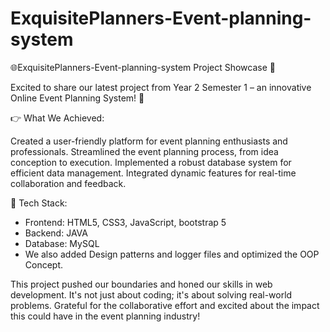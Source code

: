 # ExquisitePlanners-Event-planning-system

🌐ExquisitePlanners-Event-planning-system Project Showcase 🎉

Excited to share our latest project from Year 2 Semester 1 – an innovative Online Event Planning System! 🚀

👉 What We Achieved:

Created a user-friendly platform for event planning enthusiasts and professionals.
Streamlined the event planning process, from idea conception to execution.
Implemented a robust database system for efficient data management.
Integrated dynamic features for real-time collaboration and feedback.

🔧 Tech Stack:

* Frontend: HTML5, CSS3, JavaScript, bootstrap 5
* Backend: JAVA
* Database: MySQL
* We also added Design patterns and logger files and optimized the OOP Concept.

This project pushed our boundaries and honed our skills in web development. It's not just about coding; it's about solving real-world problems. Grateful for the collaborative effort and excited about the impact this could have in the event planning industry!

